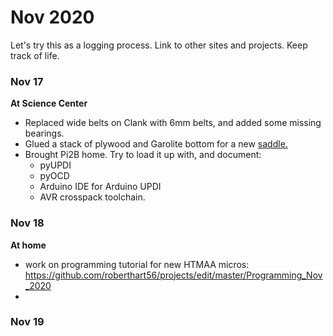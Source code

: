 # Nov 2020

Let's try this as a logging process.  Link to other sites and projects. Keep track of life.


### Nov 17

**At Science Center**
- Replaced wide belts on Clank with 6mm belts, and added some missing bearings.
- Glued a stack of plywood and Garolite bottom for a new [saddle.](https://roberthart56.github.io/SCFAB/SC_lab/Projects/rotating_saddle/index.html)
- Brought Pi2B home.  Try to load it up with, and document:
  - pyUPDI
  - pyOCD
  - Arduino IDE for Arduino UPDI
  - AVR crosspack toolchain.

### Nov 18

**At home**
 - work on programming tutorial for new HTMAA micros:  https://github.com/roberthart56/projects/edit/master/Programming_Nov_2020
 - 

### Nov 19

